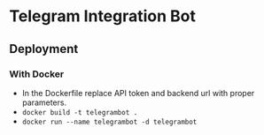 # Telegram Integration Bot

## Deployment

### With Docker

* In the Dockerfile replace API token and backend url with proper parameters.
* `docker build -t telegrambot .`
* `docker run --name telegrambot -d telegrambot`
